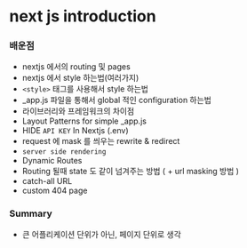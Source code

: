 # next js introduction

### 배운점

- nextjs 에서의 routing 및 pages
- nextjs 에서 style 하는법(여러가지)
- `<style>` 태그를 사용해서 style 하는법
- _app.js 파일을 통해서 global 적인 configuration 하는법
- 라이브러리와 프레임워크의 차이점
- Layout Patterns for simple _app.js
- HIDE `API KEY` In Nextjs (.env) 
- request 에 mask 를 씌우는 rewrite & redirect
- `server side rendering`
- Dynamic Routes
- Routing 될때 state 도 같이 넘겨주는 방법 ( + url masking 방법 )
- catch-all URL
- custom 404 page

### Summary

- 큰 어플리케이션 단위가 아닌, 페이지 단위로 생각
